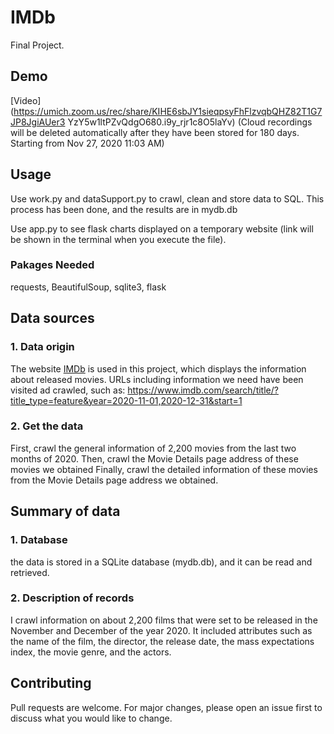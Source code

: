# IMDb

Final Project.

## Demo
[Video](https://umich.zoom.us/rec/share/KIHE6sbJY1sieqpsyFhFlzvqbQHZ82T1G7JP8JgiAUer3 YzY5w1ltPZvQdgO680.i9y_rjr1c8O5laYv)
(Cloud recordings will be deleted automatically after they have been stored for 180 days. Starting from Nov 27, 2020 11:03 AM)


## Usage

Use work.py and dataSupport.py to crawl, clean and store data to SQL.
This process has been done, and the results are in mydb.db

Use app.py to see flask charts displayed on a temporary website (link will be shown in the terminal when you execute the file).

### Pakages Needed

requests, BeautifulSoup, sqlite3, flask


## Data sources
### 1. Data origin
The website [IMDb](https://www.imdb.com/) is used in this project, which displays the information about released movies. URLs including information we need have been visited ad crawled, such as: https://www.imdb.com/search/title/?title_type=feature&year=2020-11-01,2020-12-31&start=1

### 2. Get the data
First, crawl the general information of 2,200 movies from the last two months of 2020. 
Then, crawl the Movie Details page address of these movies we obtained
Finally, crawl the detailed information of these movies from the Movie Details page address we obtained. 

## Summary of data
### 1. Database
the data is stored in a SQLite database (mydb.db), and it can be read and retrieved. 
### 2. Description of records
I crawl information on about 2,200 films that were set to be released in the November and December of the year 2020. It included attributes such as the name of the film, the director, the release date, the mass expectations index, the movie genre, and the actors.



## Contributing
Pull requests are welcome. For major changes, please open an issue first to discuss what you would like to change.
